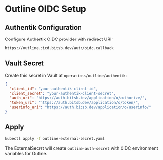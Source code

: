 # Outline OIDC Setup

## Authentik Configuration

Configure Authentik OIDC provider with redirect URI:
```
https://outline.cicd.bitsb.dev/auth/oidc.callback
```

## Vault Secret

Create this secret in Vault at `operations/outline/authentik`:

```json
{
  "client_id": "your-authentik-client-id",
  "client_secret": "your-authentik-client-secret", 
  "auth_uri": "https://auth.bitsb.dev/application/o/authorize/",
  "token_uri": "https://auth.bitsb.dev/application/o/token/",
  "userinfo_uri": "https://auth.bitsb.dev/application/o/userinfo/"
}
```

## Apply

```bash
kubectl apply -f outline-external-secret.yaml
```

The ExternalSecret will create `outline-auth-secret` with OIDC environment variables for Outline.
